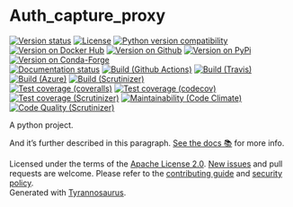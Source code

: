 # Auth_capture_proxy

[![Version status](https://img.shields.io/pypi/status/auth_capture_proxy)](https://pypi.org/project/auth_capture_proxy)
[![License](https://img.shields.io/badge/License-Apache%202.0-blue.svg)](https://opensource.org/licenses/Apache-2.0)
[![Python version compatibility](https://img.shields.io/pypi/pyversions/auth_capture_proxy)](https://pypi.org/project/auth_capture_proxy)
[![Version on Docker Hub](https://img.shields.io/docker/v/alandtse/auth_capture_proxy?color=green&label=Docker%20Hub)](https://hub.docker.com/repository/docker/alandtse/auth_capture_proxy)
[![Version on Github](https://img.shields.io/github/v/release/alandtse/auth_capture_proxy?include_prereleases&label=GitHub)](https://github.com/alandtse/auth_capture_proxy/releases)
[![Version on PyPi](https://img.shields.io/pypi/v/authcaptureproxy)](https://pypi.org/project/authcaptureproxy)
[![Version on Conda-Forge](https://img.shields.io/conda/vn/conda-forge/auth_capture_proxy?label=Conda-Forge)](https://anaconda.org/conda-forge/auth_capture_proxy)  
[![Documentation status](https://readthedocs.org/projects/auth_capture_proxy/badge)](https://auth_capture_proxy.readthedocs.io/en/stable)
[![Build (Github Actions)](https://img.shields.io/github/workflow/status/alandtse/auth_capture_proxy/Build%20&%20test?label=Build%20&%20test)](https://github.com/alandtse/auth_capture_proxy/actions)
[![Build (Travis)](https://img.shields.io/travis/alandtse/auth_capture_proxy?label=Travis)](https://travis-ci.com/alandtse/auth_capture_proxy)
[![Build (Azure)](https://img.shields.io/azure-devops/build/alandtse/<<key>>/<<defid>>?label=Azure)](https://dev.azure.com/alandtse/auth_capture_proxy/_build?definitionId=1&_a=summary)
[![Build (Scrutinizer)](https://scrutinizer-ci.com/g/alandtse/auth_capture_proxy/badges/build.png?b=main)](https://scrutinizer-ci.com/g/alandtse/auth_capture_proxy/build-status/main)  
[![Test coverage (coveralls)](https://coveralls.io/repos/github/alandtse/auth_capture_proxy/badge.svg?branch=main&service=github)](https://coveralls.io/github/alandtse/auth_capture_proxy?branch=main)
[![Test coverage (codecov)](https://codecov.io/github/alandtse/auth_capture_proxy/coverage.svg)](https://codecov.io/gh/alandtse/auth_capture_proxy)
[![Test coverage (Scrutinizer)](https://scrutinizer-ci.com/g/alandtse/auth_capture_proxy/badges/coverage.png?b=main)](https://scrutinizer-ci.com/g/alandtse/auth_capture_proxy/?branch=main)
[![Maintainability (Code Climate)](https://api.codeclimate.com/v1/badges/<<apikey>>/maintainability)](https://codeclimate.com/github/alandtse/auth_capture_proxy/maintainability)
[![Code Quality (Scrutinizer)](https://scrutinizer-ci.com/g/alandtse/auth_capture_proxy/badges/quality-score.png?b=main)](https://scrutinizer-ci.com/g/alandtse/auth_capture_proxy/?branch=main)

A python project.

And it’s further described in this paragraph.
[See the docs 📚](https://auth_capture_proxy.readthedocs.io/en/stable/) for more info.

Licensed under the terms of the [Apache License 2.0](https://spdx.org/licenses/Apache-2.0.html).
[New issues](https://github.com/alandtse/auth_capture_proxy/issues) and pull requests are welcome.
Please refer to the [contributing guide](https://github.com/alandtse/auth_capture_proxy/blob/main/CONTRIBUTING.md)
and [security policy](https://github.com/alandtse/auth_capture_proxy/blob/main/SECURITY.md).  
Generated with [Tyrannosaurus](https://github.com/dmyersturnbull/tyrannosaurus).
